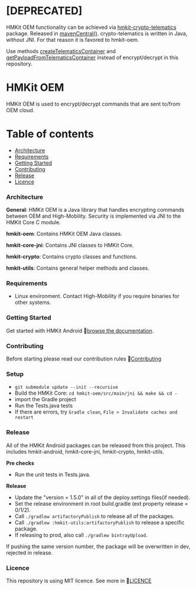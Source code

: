 # [DEPRECATED]
HMKit OEM functionality can be achieved via [hmkit-crypto-telematics](https://github.com/highmobility/hmkit-crypto-java/tree/telematics) package. Released in [mavenCentral()](https://search.maven.org/artifact/com.high-mobility/hmkit-crypto-telematics/0.1/jar).
crypto-telematics is written in Java, without JNI. For that reason it is favored to hmkit-oem.

Use methods [createTelematicsContainer](https://github.com/highmobility/hmkit-crypto-java/blob/telematics/src/main/java/com/highmobility/crypto/Crypto.kt#L220) and [getPayloadFromTelematicsContainer](https://github.com/highmobility/hmkit-crypto-java/blob/telematics/src/main/java/com/highmobility/crypto/Crypto.kt#L250) instead of encrypt/decrypt in this repository.

# HMKit OEM

HMKit OEM is used to encrypt/decrypt commands that are sent to/from OEM cloud.

# Table of contents

* [Architecture](#architecture)
* [Requirements](#requirements)
* [Getting Started](#getting-started)
* [Contributing](#contributing)
* [Release](#release)
* [Licence](#Licence)

### Architecture

**General**: HMKit OEM is a Java library that handles encrypting commands between OEM and High-Mobility. Security is implemented via JNI to the HMKit Core C module.

**hmkit-oem**: Contains HMKit OEM Java classes.

**hmkit-core-jni**: Contains JNI classes to HMKit Core.

**hmkit-crypto**: Contains crypto classes and functions.

**hmkit-utils**: Contains general helper methods and classes.

### Requirements

* Linux environment. Contact High-Mobility if you require binaries for other systems.

### Getting Started

Get started with HMKit Android 📘[browse the documentation](https://high-mobility.com/learn/tutorials/for-carmakers/cloud/tutorial/).

### Contributing

Before starting please read our contribution rules 📘[Contributing](CONTRIBUTE.md)

### Setup

* `git submodule update --init --recursive`
* Build the HMKit Core: `cd hmkit-oem/src/main/jni && make && cd -`
* import the Gradle project
* Run the Tests.java tests
* If there are errors, try `Gradle clean`, `File > Invalidate caches and restart`

### Release

All of the HMKit Android packages can be released from this project. This includes hmkit-android, hmkit-core-jni, hmkit-crypto, hmkit-utils.

**Pre checks**

* Run the unit tests in Tests.java.

**Release**

* Update the "version = 1.5.0" in all of the deploy.settings files(if needed).
* Set the release environment in root build.gradle (ext property release = 0/1/2).
* Call `./gradlew artifactoryPublish` to release all of the packages.
* Call `./gradlew :hmkit-utils:artifactoryPublish` to release a specific package.
* If releasing to prod, also call `./gradlew bintrayUpload`.

If pushing the same version number, the package will be overwritten in dev, rejected in release.

### Licence
This repository is using MIT licence. See more in 📘[LICENCE](LICENCE.md)